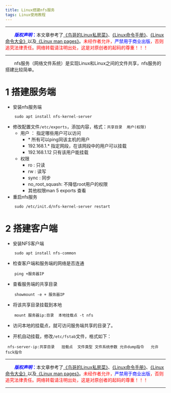 ```yaml
---
title: Linux搭建nfs服务
tags: Linux使用教程
---
```


------

&emsp;&emsp;<font color=blue>**_版权声明_：**</font></font>本文章参考了[《鸟哥的Linux私房菜》](http://linux.vbird.org "点击跳转")、[《Linux命令手册》](http://linux.51yip.com "点击跳转")、[《Linux命令大全》](http://man.linuxde.net "点击跳转")以及[《Linux man pages》](https://linux.die.net/man/ "点击跳转")。<font color=red>未经作者允许，<font color=blue>严禁用于商业出版</font>，否则追究法律责任。网络转载请注明出处，这是对原创者的起码的尊重！！！</font>

------


&emsp;&emsp;nfs服务（网络文件系统）是实现Linux和Linux之间的文件共享，nfs服务的搭建比较简单。

# 1 搭建服务端
* 安装nfs服务端
```shell
    sudo apt install nfs-kernel-server
```
* 修改配置文件`/etc/exports`，添加内容，格式：`共享目录  用户(权限)`
	* 用户   ：   指定哪些用户可以访问
		 * \* 所有可以ping同该主机的用户
		 * 192.168.1.*  指定网段，在该网段中的用户可以挂载
		 * 192.168.1.12 只有该用户能挂载
	 * 权限
		 * ro : 只读
		 * rw : 读写
		 * sync :  同步
		 * no_root_squash: 不降低root用户的权限
		 * 其他权限man 5 exports 查看
*  重启nfs服务
```shell
    sudo /etc/init.d/nfs-kernel-server restart
```


# 2 搭建客户端
* 安装NFS客户端
```shell
    sudo apt install nfs-common
```
* 检查客户端和服务端的网络是否连通
```shell
    ping +服务器IP
```
* 查看服务端的共享目录
```shell
    showmount -e + 服务器IP
```

* 将该共享目录挂载到本地
```shell
    mount 服务器ip:目录  本地挂载点 -t nfs
```
* 访问本地的挂载点，就可访问服务端共享的目录了。


* 开机自动挂载，修改`/etc/fstab`文件，格式如下：
```shell
 nfs-server-ip:共享目录   挂载点  文件类型 文件系统参数 允许dump指令   允许fsck指令
```

------

&emsp;&emsp;<font color=blue>**_版权声明_：**</font></font>本文章参考了[《鸟哥的Linux私房菜》](http://linux.vbird.org "点击跳转")、[《Linux命令手册》](http://linux.51yip.com "点击跳转")、[《Linux命令大全》](http://man.linuxde.net "点击跳转")以及[《Linux man pages》](https://linux.die.net/man/ "点击跳转")。<font color=red>未经作者允许，<font color=blue>严禁用于商业出版</font>，否则追究法律责任。网络转载请注明出处，这是对原创者的起码的尊重！！！</font>


------

